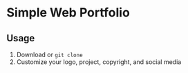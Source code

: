 # Simple Web Portfolio

## Usage

1. Download or `git clone`
2. Customize your logo, project, copyright, and social media
